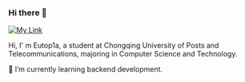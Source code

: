 ### Hi there 👋

<!--
**Eutop1a/Eutop1a** is a ✨ _special_ ✨ repository because its `README.md` (this file) appears on your GitHub profile.

Here are some ideas to get you started:

- 🔭 I’m currently working on ...
- 🌱 I’m currently learning ...
- 👯 I’m looking to collaborate on ...
- 🤔 I’m looking for help with ...
- 💬 Ask me about ...
- 📫 How to reach me: ...
- 😄 Pronouns: ...
- ⚡ Fun fact: ...
-->

[![My Link](https://img.shields.io/badge/Blog-8A2BE2)](https://eutop1a.github.io/)

Hi, I' m Eutop1a, a student at Chongqing University of Posts and Telecommunications, majoring in Computer Science and Technology. 

🌱 I’m currently learning backend development.
